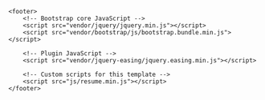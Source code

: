     <footer>
        <!-- Bootstrap core JavaScript -->
        <script src="vendor/jquery/jquery.min.js"></script>
        <script src="vendor/bootstrap/js/bootstrap.bundle.min.js"></script>

        <!-- Plugin JavaScript -->
        <script src="vendor/jquery-easing/jquery.easing.min.js"></script>

        <!-- Custom scripts for this template -->
        <script src="js/resume.min.js"></script>
    </footer>